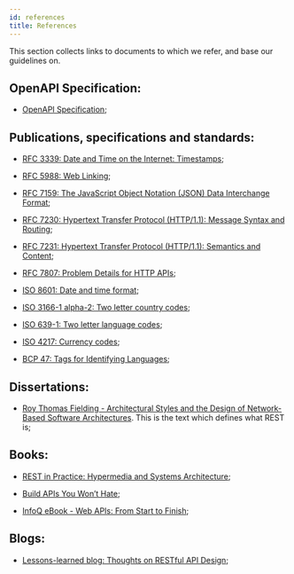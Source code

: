 ```yaml
---
id: references
title: References
---
```


This section collects links to documents to which we refer, and base our guidelines on.

## OpenAPI Specification:

  - [OpenAPI Specification](https://github.com/OAI/OpenAPI-Specification/);

## Publications, specifications and standards:

  - [RFC 3339: Date and Time on the Internet: Timestamps](https://tools.ietf.org/html/rfc3339);

  - [RFC 5988: Web Linking](https://tools.ietf.org/html/rfc5988);

  - [RFC 7159: The JavaScript Object Notation (JSON) Data Interchange Format](https://tools.ietf.org/html/rfc7159);

  - [RFC 7230: Hypertext Transfer Protocol (HTTP/1.1): Message Syntax and Routing](https://tools.ietf.org/html/rfc7230);

  - [RFC 7231: Hypertext Transfer Protocol (HTTP/1.1): Semantics and Content](https://tools.ietf.org/html/rfc7231);

  - [RFC 7807: Problem Details for HTTP APIs](https://tools.ietf.org/html/rfc7807);

  - [ISO 8601: Date and time format](https://en.wikipedia.org/wiki/ISO_8601);

  - [ISO 3166-1 alpha-2: Two letter country codes](https://en.wikipedia.org/wiki/ISO_3166-1_alpha-2);

  - [ISO 639-1: Two letter language codes](https://en.wikipedia.org/wiki/List_of_ISO_639-1_codes);

  - [ISO 4217: Currency codes](https://en.wikipedia.org/wiki/ISO_4217);

  - [BCP 47: Tags for Identifying Languages](https://tools.ietf.org/html/bcp47);
## Dissertations:

  - [Roy Thomas Fielding - Architectural Styles and the Design of Network-Based Software Architectures](http://www.ics.uci.edu/~fielding/pubs/dissertation/top.htm). This is the text which defines what REST is;
## Books:

  - [REST in Practice: Hypermedia and Systems Architecture](http://www.amazon.de/REST-Practice-Hypermedia-Systems-Architecture/dp/0596805829);

  - [Build APIs You Won’t Hate](https://leanpub.com/build-apis-you-wont-hate);

  - [InfoQ eBook - Web APIs: From Start to Finish](http://www.infoq.com/minibooks/emag-web-api);
## Blogs:

  - [Lessons-learned blog: Thoughts on RESTful API Design](http://restful-api-design.readthedocs.org/en/latest/);
